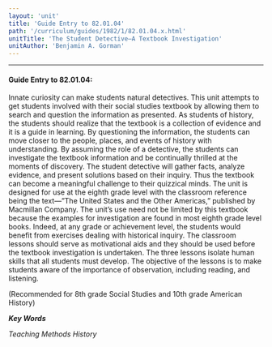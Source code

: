 ```yaml
---
layout: 'unit'
title: 'Guide Entry to 82.01.04'
path: '/curriculum/guides/1982/1/82.01.04.x.html'
unitTitle: 'The Student Detective—A Textbook Investigation'
unitAuthor: 'Benjamin A. Gorman'
---
```


<body>
<hr/>
 <h4>
  Guide Entry to 82.01.04:
 </h4>
 Innate curiosity can make students natural detectives.  This unit attempts to get students involved with their social studies textbook by allowing them to search and question the information as presented. As students of history, the students should realize that the textbook is a collection of evidence and it is a guide in learning.  By questioning the information, the students can move closer to the people, places, and events of history with understanding.  By assuming the role of a detective, the students can investigate the textbook information and be continually thrilled at the moments of discovery. The student detective will gather facts, analyze evidence, and present solutions based on their inquiry.  Thus the textbook can become a meaningful challenge to their quizzical minds.  The unit is designed for use at the eighth grade level with the classroom reference being the text—”The United States and the Other Americas,” published by Macmillan Company.  The unit’s use need not be limited by this textbook because the examples for investigation are found in most eighth grade level books.  Indeed, at any grade or achievement level, the students would benefit from exercises dealing with historical inquiry.  The classroom lessons should serve as motivational aids and they should be used before the textbook investigation is undertaken. The three lessons isolate human skills that all students must develop.  The objective of the lessons is to make students aware of the importance of observation, including reading, and listening.
 <p>
  (Recommended for 8th grade Social Studies and 10th grade American History)
 </p>
<p>
  <b>
   <i>
    Key Words
   </i>
  </b>
  <br/>
 </p>
 <p>
  <i>
   Teaching Methods History
  </i>
 </p>

</body>
